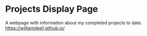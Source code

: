 # Projects Display Page 
A webpage with information about my completed projects to date.
https://williamdee1.github.io/
